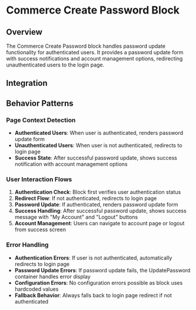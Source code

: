 # Commerce Create Password Block

## Overview

The Commerce Create Password block handles password update functionality for authenticated users. It provides a password update form with success notifications and account management options, redirecting unauthenticated users to the login page.

## Integration

<!-- ### Block Configuration

No block configuration is read via `readBlockConfig()`.

### URL Parameters

No URL parameters directly affect this block's behavior.

### Local Storage

No localStorage keys are used by this block.

### Events

#### Event Listeners

No direct event listeners are implemented in this block.

#### Event Emitters

No events are emitted by this block. -->

## Behavior Patterns

### Page Context Detection

- **Authenticated Users**: When user is authenticated, renders password update form
- **Unauthenticated Users**: When user is not authenticated, redirects to login page
- **Success State**: After successful password update, shows success notification with account management options

### User Interaction Flows

1. **Authentication Check**: Block first verifies user authentication status
2. **Redirect Flow**: If not authenticated, redirects to login page
3. **Password Update**: If authenticated, renders password update form
4. **Success Handling**: After successful password update, shows success message with "My Account" and "Logout" buttons
5. **Account Management**: Users can navigate to account page or logout from success screen

### Error Handling

- **Authentication Errors**: If user is not authenticated, automatically redirects to login page
- **Password Update Errors**: If password update fails, the UpdatePassword container handles error display
- **Configuration Errors**: No configuration errors possible as block uses hardcoded values
- **Fallback Behavior**: Always falls back to login page redirect if not authenticated

